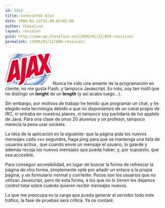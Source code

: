 ```yaml
---
id: 1412
title: Conociendo Ajax
date: 2006-01-12T15:40:02+02:00
author: Chavalina
layout: revision
guid: http://www.wp.chavalina.net/2006/01/12/609-revision/
permalink: /2006/01/12/609-revision/
---
```

<img class="imgizqda" src="/imagenes/fotos/ajax.png" alt="Logotipo de Ajax... pero de Ajax Pino" /> Nunca he sido una amante de la programaci&oacute;n en cliente, no me gusta Flash, y tampoco Javascript. Es m&aacute;s, soy tan in&uacute;til que no distingo un **lenght** de un **length** (y as&iacute; acabo luego&#8230;).

Sin embargo, por motivos de trabajo he tenido que programar un chat, y he elegido esta tecnolog&iacute;a debido a que no dispon&iacute;amos de un canal propio de IRC, ni entraba en nuestros planes, ni tampoco soy partidaria de los applets de Java. Para una clase de unos 20 alumnos y un profesor, tampoco merec&iacute;a la pena usar sockets.

La idea de la aplicaci&oacute;n es la siguiente: que la p&aacute;gina pida los nuevos mensajes cada «x» segundos, haga ping para que se mantenga una lista de usuarios activa , que cuando env&iacute;e un mensaje el usuario, lo guarde y adem&aacute;s recoja los nuevos mensajes que pueda haber, y, por supuesto, que sea accesible.

Para conseguir accesibilidad, en lugar de buscar la forma de refrescar la p&aacute;gina de otra forma, simplemente opt&eacute; por a&ntilde;adir un enlace a la propia p&aacute;gina, y un formulario normal y corriente. Pocos son los usuarios que no utilizan Javascript, pero de esta forma, a los que no lo tienen les dejamos control total sobre cu&aacute;ndo quieren recibir mensajes nuevos.

Lo que me preocupa es la carga que pueda generar al servidor todo este tr&aacute;fico, la fase de pruebas ser&aacute; cr&iacute;tica. Ya os contar&eacute;.